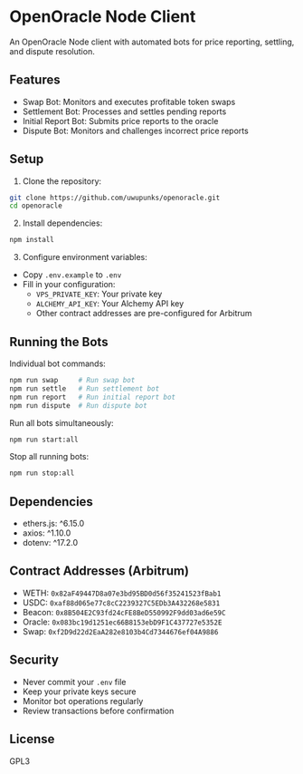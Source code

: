# OpenOracle Node Client

An OpenOracle Node client with automated bots for price reporting, settling, and dispute resolution.

## Features

- Swap Bot: Monitors and executes profitable token swaps
- Settlement Bot: Processes and settles pending reports
- Initial Report Bot: Submits price reports to the oracle
- Dispute Bot: Monitors and challenges incorrect price reports

## Setup

1. Clone the repository:

```bash
git clone https://github.com/uwupunks/openoracle.git
cd openoracle
```

2. Install dependencies:

```bash
npm install
```

3. Configure environment variables:

- Copy `.env.example` to `.env`
- Fill in your configuration:
  - `VPS_PRIVATE_KEY`: Your private key
  - `ALCHEMY_API_KEY`: Your Alchemy API key
  - Other contract addresses are pre-configured for Arbitrum

## Running the Bots

Individual bot commands:

```bash
npm run swap     # Run swap bot
npm run settle   # Run settlement bot
npm run report   # Run initial report bot
npm run dispute  # Run dispute bot
```

Run all bots simultaneously:

```bash
npm run start:all
```

Stop all running bots:

```bash
npm run stop:all
```

## Dependencies

- ethers.js: ^6.15.0
- axios: ^1.10.0
- dotenv: ^17.2.0

## Contract Addresses (Arbitrum)

- WETH: `0x82aF49447D8a07e3bd95BD0d56f35241523fBab1`
- USDC: `0xaf88d065e77c8cC2239327C5EDb3A432268e5831`
- Beacon: `0x8B504E2C93fd24cFE8BeD550992F9dd03ad6e59C`
- Oracle: `0x083bc19d1251ec66B8153ebD9F1C437727e5352E`
- Swap: `0xf2D9d22d2EaA282e8103b4Cd7344676ef04A9886`

## Security

- Never commit your `.env` file
- Keep your private keys secure
- Monitor bot operations regularly
- Review transactions before confirmation

## License

GPL3
